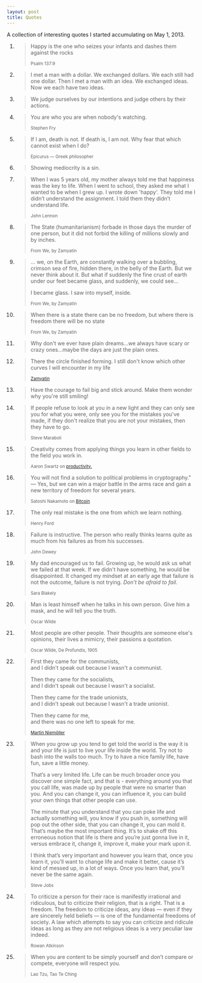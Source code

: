```yaml
---
layout: post
title: Quotes
---
```

<p class='lead'>A collection of interesting quotes I started accumulating <time class="timeago" datetime="2013-05-01T00:00:00Z">on May 1, 2013</time>.</p>

<ol id="all-quotes">

<li><blockquote><p>
Happy is the one who seizes your infants and dashes them against the rocks
</p><small>Psalm 137:9</small>
</blockquote></li>

<li><blockquote><p>
I met a man with a dollar. We exchanged dollars. We each still had one dollar. Then I met a man with an idea. We exchanged ideas. Now we each have two ideas.
</p></blockquote></li>

<li><blockquote><p>
We judge ourselves by our intentions and judge others by their actions.
</p></blockquote></li>

<li><blockquote><p>
You are who you are when nobody's watching.
</p><small>Stephen Fry</small>
</blockquote></li>

<li><blockquote><p>
If I am, death is not. If death is, I am not. Why fear that which cannot exist when I do?
</p><small>Epicurus — Greek philosopher</small>
</blockquote></li>

<li><blockquote><p>
Showing mediocrity is a sin.
</p></blockquote></li>

<li><blockquote><p>
When I was 5 years old, my mother always told me that happiness was the key to life. When I went to school, they asked me what I wanted to be when I grew up. I wrote down 'happy'. They told me I didn’t understand the assignment. I told them they didn’t understand life.
</p><small>John Lennon</small>
</blockquote></li>

<li><blockquote><p>
The State (humanitarianism) forbade in those days the murder of one person, but it did not forbid the killing of millions slowly and by inches.
</p><small>From We, by Zamyatin</small>
</blockquote></li>

<li><blockquote><p>
… we, on the Earth, are constantly walking over a bubbling, crimson sea of fire, hidden there, in the belly of the Earth. But we never think about it. But what if suddenly the fine crust of earth under our feet became glass, and suddenly, we could see…</p>

<p>I became glass. I saw into myself, inside.</p>
<small>From We, by Zamyatin</small>
</blockquote></li>

<li><blockquote><p>
When there is a state there can be no freedom, but where there is freedom there will be no state
</p><small>From We, by Zamyatin</small>
</blockquote></li>

<li><blockquote><p>
Why don't we ever have plain dreams…we always have scary or crazy ones…maybe the days are just the plain ones.
</p></blockquote></li>

<!-- Zamyatin: Так замкнулся круг. Еще не знаю, не вижу, какие кривые в моей жизни дальше. -->
<li><blockquote><p>
There the circle finished forming. I still don't know which other curves I will encounter in my life
</p><small><a href="https://en.wikipedia.org/wiki/Yevgeny_Zamyatin">Zamyatin</a></small>
</blockquote></li>

<li><blockquote><p>
Have the courage to fail big and stick around. Make them wonder why you're still smiling!
<!-- https://gs1.wac.edgecastcdn.net/8019B6/data.tumblr.com/2f140d3e404e6c0d5124477429776d5f/tumblr_mnf5azwns31rof24yo1_500.gif -->
</p></blockquote></li>

<li><blockquote><p>
If people refuse to look at you in a new light and they can only see you for what you were, only see you for the mistakes you've made, if they don't realize that you are not your mistakes, then they have to go.
</p><small>Steve Maraboli</small>
</blockquote></li>

<li><blockquote><p>
Creativity comes from applying things you learn in other fields to the field you work in.
</p><small>Aaron Swartz on <a href="http://www.aaronsw.com/weblog/productivity">productivity.</a></small>
</blockquote></li>

<li><blockquote><p>
You will not find a solution to political problems in cryptography." — Yes, but we can win a major battle in the arms race and gain a new territory of freedom for several years.
</p><small>Satoshi Nakamoto on <a href="http://www.mail-archive.com/cryptography@metzdowd.com/msg09971.html">Bitcoin</a></small>
</blockquote></li>

<li><blockquote><p>
The only real mistake is the one from which we learn nothing.
</p><small>Henry Ford</small>
</blockquote></li>

<li><blockquote><p>
Failure is instructive. The person who really thinks learns quite as much from his failures as from his successes.
</p><small>John Dewey</small>
</blockquote></li>

<li><blockquote><p>
My dad encouraged us to fail. Growing up, he would ask us what we failed at that week. If we didn't have something, he would be disappointed. It changed my mindset at an early age that failure is not the outcome, failure is not trying. <em>Don't be afraid to fail.</em>
</p><small>Sara Blakely</small>
</blockquote></li>

<li><blockquote><p>
Man is least himself when he talks in his own person. Give him a mask, and he will tell you the truth.
</p><small>Oscar Wilde</small>
</blockquote></li>

<li><blockquote><p>
Most people are other people. Their thoughts are someone else's opinions, their lives a mimicry, their passions a quotation. 
</p><small>Oscar Wilde, De Profundis, 1905</small>
</blockquote></li>


<li><blockquote>
<p>First they came for the communists,<br>
and I didn't speak out because I wasn't a communist.</p>
<p>Then they came for the socialists,<br>
and I didn't speak out because I wasn't a socialist.</p>
<p>Then they came for the trade unionists,<br>
and I didn't speak out because I wasn't a trade unionist.</p>
<p>Then they came for me,<br>
and there was no one left to speak for me.</p>
<small><a href="https://en.wikipedia.org/wiki/First_they_came" title="First they came…">Martin Niemöller</a></small>
</blockquote></li>

<li><blockquote>
<p>When you grow up you tend to get told the world is the way it is and your life is just to live your life inside the world. Try not to bash into the walls too much. Try to have a nice family life, have fun, save a little money.</p>

<p>That’s a very limited life. Life can be much broader once you discover one simple fact, and that is - everything around you that you call life, was made up by people that were no smarter than you. And you can change it, you can influence it, you can build your own things that other people can use.</p>

<p>The minute that you understand that you can poke life and actually something will, you know if you push in, something will pop out the other side, that you can change it, you can mold it. That’s maybe the most important thing. It’s to shake off this erroneous notion that life is there and you’re just gonna live in it, versus embrace it, change it, improve it, make your mark upon it.</p>

<p>I think that’s very important and however you learn that, once you learn it, you’ll want to change life and make it better, cause it’s kind of messed up, in a lot of ways. Once you learn that, you’ll never be the same again.</p>

<small>Steve Jobs</small>
</blockquote></li>

<li><blockquote><p>
To criticize a person for their race is manifestly irrational and ridiculous, but to criticize their religion, that is a right. That is a freedom. The freedom to criticize ideas, any ideas — even if they are sincerely held beliefs — is one of the fundamental freedoms of society. A law which attempts to say you can criticize and ridicule ideas as long as they are not religious ideas is a very peculiar law indeed.
</p><small>Rowan Atkinson</small>
</blockquote></li>

<li><blockquote><p>
When you are content to be simply yourself and don’t compare or compete, everyone will respect you.
</p><small>Lao Tzu, Tao Te Ching</small>
</blockquote></li>

<!--
	Uncited
<li><blockquote><p>
</p></blockquote></li>

	Cited
<li><blockquote><p>
</p><small></small>
</blockquote></li>
-->


</ol>
